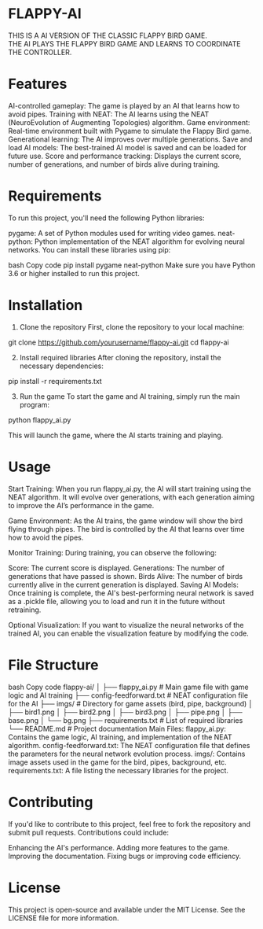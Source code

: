 # FLAPPY-AI

THIS IS A AI VERSION OF THE CLASSIC FLAPPY BIRD GAME.
<br> THE AI PLAYS THE FLAPPY BIRD GAME AND LEARNS TO COORDINATE THE CONTROLLER.


# Features
AI-controlled gameplay: The game is played by an AI that learns how to avoid pipes.
Training with NEAT: The AI learns using the NEAT (NeuroEvolution of Augmenting Topologies) algorithm.
Game environment: Real-time environment built with Pygame to simulate the Flappy Bird game.
Generational learning: The AI improves over multiple generations.
Save and load AI models: The best-trained AI model is saved and can be loaded for future use.
Score and performance tracking: Displays the current score, number of generations, and number of birds alive during training.
# Requirements
To run this project, you'll need the following Python libraries:

pygame: A set of Python modules used for writing video games.
neat-python: Python implementation of the NEAT algorithm for evolving neural networks.
You can install these libraries using pip:

bash
Copy code
pip install pygame neat-python
Make sure you have Python 3.6 or higher installed to run this project.

# Installation
1. Clone the repository
First, clone the repository to your local machine:

git clone https://github.com/yourusername/flappy-ai.git
cd flappy-ai

2. Install required libraries
After cloning the repository, install the necessary dependencies:

pip install -r requirements.txt

3. Run the game
To start the game and AI training, simply run the main program:

python flappy_ai.py

This will launch the game, where the AI starts training and playing.

# Usage
Start Training: When you run flappy_ai.py, the AI will start training using the NEAT algorithm. It will evolve over generations, with each generation aiming to improve the AI’s performance in the game.

Game Environment: As the AI trains, the game window will show the bird flying through pipes. The bird is controlled by the AI that learns over time how to avoid the pipes.

Monitor Training: During training, you can observe the following:

Score: The current score is displayed.
Generations: The number of generations that have passed is shown.
Birds Alive: The number of birds currently alive in the current generation is displayed.
Saving AI Models: Once training is complete, the AI's best-performing neural network is saved as a .pickle file, allowing you to load and run it in the future without retraining.

Optional Visualization: If you want to visualize the neural networks of the trained AI, you can enable the visualization feature by modifying the code.

# File Structure
bash
Copy code
flappy-ai/
│
├── flappy_ai.py           # Main game file with game logic and AI training
├── config-feedforward.txt # NEAT configuration file for the AI
├── imgs/                  # Directory for game assets (bird, pipe, background)
│   ├── bird1.png
│   ├── bird2.png
│   ├── bird3.png
│   ├── pipe.png
│   ├── base.png
│   └── bg.png
├── requirements.txt       # List of required libraries
└── README.md              # Project documentation
Main Files:
flappy_ai.py: Contains the game logic, AI training, and implementation of the NEAT algorithm.
config-feedforward.txt: The NEAT configuration file that defines the parameters for the neural network evolution process.
imgs/: Contains image assets used in the game for the bird, pipes, background, etc.
requirements.txt: A file listing the necessary libraries for the project.

# Contributing
If you'd like to contribute to this project, feel free to fork the repository and submit pull requests. Contributions could include:

Enhancing the AI's performance.
Adding more features to the game.
Improving the documentation.
Fixing bugs or improving code efficiency.
# License
This project is open-source and available under the MIT License. See the LICENSE file for more information.


